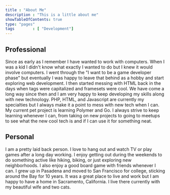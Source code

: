 ```yaml
---
title : "About Me"
description : "This is a little about me"
showTableOfContents: true
type: "pages"
tags        : [ "Development"]
---
```


## Professional

Since as early as I remember I have wanted to work with computers. When I was a kid I didn't know what exactly I wanted to do but I knew it would involve computers. I went through the "I want to be a game developer phase" but eventually I was happy to leave that behind as a hobby and start exploring web development. I then started messing with HTML back in the days when tags were capitalized and framesets were cool. We have come a long way since then and I am very happy to keep developing my skills along with new technology. PHP, HTML, and Javascript are currently my specialties but I always make it a point to mess with new tech when I can. My current pet project is learning Polymer and Go. I always strive to keep learning whenever I can, from taking on new projects to going to meetups to see what the new cool tech is and if I can use it for something neat.

## Personal

I am a pretty laid back person. I love to hang out and watch TV or play games after a long day working. I enjoy getting out during the weekends to do something active like hiking, biking, or just exploring new neighborhoods. I also enjoy a good board game with friends whenever I can. I grew up in Pasadena and moved to San Francisco for college, sticking around the Bay for 10 years. It was a great place to live and work but I am happy to have a home in Sacramento, California. I live there currently with my beautiful wife and two cats.
